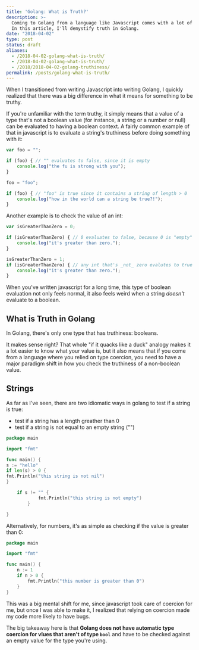 ```yaml
---
title: 'Golang: What is Truth?'
description: >-
  Coming to Golang from a language like Javascript comes with a lot of baggage.
  In this article, I'll demystify truth in Golang.
date: "2018-04-02"
type: post
status: draft
aliases:
  - /2018-04-02-golang-what-is-truth/
  - /2018-04-02-golang-what-is-truth/
  - /2018/2018-04-02-golang-truthiness/
permalink: /posts/golang-what-is-truth/
---
```




When I transitioned from writing Javascript into writing Golang, I quickly realized that there was a big difference in what it means for something to be truthy.

If you're unfamiliar with the term truthy, it simply means that a value of a type that's not a boolean value (for instance, a string or a number or null) can be evaluated to having a boolean context. A fairly common example of that in javascript is to evaluate a string's truthiness before doing something with it:

```js
var foo = "";

if (foo) { // "" evaluates to false, since it is empty
    console.log("the fu is strong with you");
}

foo = "foo";

if (foo) { // "foo" is true since it contains a string of length > 0
    console.log("how in the world can a string be true?!");
}
```

Another example is to check the value of an int:

```js
var isGreaterThanZero = 0;

if (isGreaterThanZero) { // 0 evaluates to false, because 0 is "empty"
    console.log("it's greater than zero.");
}

isGreaterThanZero = 1;
if (isGreaterThanZero) { // any int that's _not_ zero evalutes to true
    console.log("it's greater than zero.");
}
```

When you've written javascript for a long time, this type of boolean evaluation not only feels normal, it also feels weird when a string *doesn't* evaluate to a boolean.

## What is Truth in Golang

In Golang, there's only one type that has truthiness: booleans.

It makes sense right? That whole "if it quacks like a duck" analogy makes it a lot easier to know what your value is, but it also means that if you come from a language where you relied on type coercion, you need to have a major paradigm shift in how you check the truthiness of a non-boolean value.

## Strings

As far as I've seen, there are two idiomatic ways in golang to test if a string is true:

- test if a string has a length greather than 0
- test if a string is not equal to an empty string ("")

```go
package main

import "fmt"

func main() {
s := "hello"
if len(s) > 0 {
fmt.Println("this string is not nil")
}

    if s != "" {
            fmt.Println("this string is not empty")
        }

}
```

Alternatively, for numbers, it's as simple as checking if the value is greater than 0:

```go
package main

import "fmt"

func main() {
    n := 1
    if n > 0 {
        fmt.Println("this number is greater than 0")
    }
}
```

This was a big mental shift for me, since javascript took care of coercion for me, but once I was able to make it, I realized that relying on coercion made my code more likely to have bugs.

The big takeaway here is that **Golang does not have automatic type coercion for vlues that aren't of type `bool`** and have to be checked against an empty value for the type you're using.
